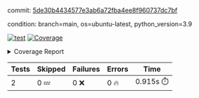commit: [5de30b4434577e3ab6a72fba4ee8f960737dc7bf](https://github.com/rcmdnk/s3-reader/tree/5de30b4434577e3ab6a72fba4ee8f960737dc7bf)

condition: branch=main, os=ubuntu-latest, python_version=3.9

[![test](https://github.com/rcmdnk/s3-reader/actions/workflows/test.yml/badge.svg)](https://github.com/rcmdnk/s3-reader/actions/runs/11447124954)
<a href="https://github.com/rcmdnk/s3-reader/blob/5de30b4434577e3ab6a72fba4ee8f960737dc7bf/README.md"><img alt="Coverage" src="https://img.shields.io/badge/Coverage-36%25-red.svg" /></a><details><summary>Coverage Report </summary><table><tr><th>File</th><th>Stmts</th><th>Miss</th><th>Cover</th><th>Missing</th></tr><tbody><tr><td colspan="5"><b>src/s3_reader</b></td></tr><tr><td>&nbsp; &nbsp;<a href="https://github.com/rcmdnk/s3-reader/blob/5de30b4434577e3ab6a72fba4ee8f960737dc7bf/src/s3_reader/file.py">file.py</a></td><td>89</td><td>60</td><td>33%</td><td><a href="https://github.com/rcmdnk/s3-reader/blob/5de30b4434577e3ab6a72fba4ee8f960737dc7bf/src/s3_reader/file.py#L59-L62">59&ndash;62</a>, <a href="https://github.com/rcmdnk/s3-reader/blob/5de30b4434577e3ab6a72fba4ee8f960737dc7bf/src/s3_reader/file.py#L65">65</a>, <a href="https://github.com/rcmdnk/s3-reader/blob/5de30b4434577e3ab6a72fba4ee8f960737dc7bf/src/s3_reader/file.py#L68-L75">68&ndash;75</a>, <a href="https://github.com/rcmdnk/s3-reader/blob/5de30b4434577e3ab6a72fba4ee8f960737dc7bf/src/s3_reader/file.py#L78-L80">78&ndash;80</a>, <a href="https://github.com/rcmdnk/s3-reader/blob/5de30b4434577e3ab6a72fba4ee8f960737dc7bf/src/s3_reader/file.py#L84-L90">84&ndash;90</a>, <a href="https://github.com/rcmdnk/s3-reader/blob/5de30b4434577e3ab6a72fba4ee8f960737dc7bf/src/s3_reader/file.py#L94-L98">94&ndash;98</a>, <a href="https://github.com/rcmdnk/s3-reader/blob/5de30b4434577e3ab6a72fba4ee8f960737dc7bf/src/s3_reader/file.py#L103-L148">103&ndash;148</a>, <a href="https://github.com/rcmdnk/s3-reader/blob/5de30b4434577e3ab6a72fba4ee8f960737dc7bf/src/s3_reader/file.py#L151-L165">151&ndash;165</a></td></tr><tr><td><b>TOTAL</b></td><td><b>94</b></td><td><b>60</b></td><td><b>36%</b></td><td>&nbsp;</td></tr></tbody></table></details>

| Tests | Skipped | Failures | Errors | Time |
| ----- | ------- | -------- | -------- | ------------------ |
| 2 | 0 :zzz: | 0 :x: | 0 :fire: | 0.915s :stopwatch: |

